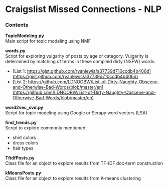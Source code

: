 # Craigslist Missed Connections - NLP

### Contents

**TopicModeling.py**<br>
Main script for topic modeling using NMF

**words.py**<br>
Script for exploring vulgarity of posts by age or category.
Vulgarity is determined by matching of terms in these compiled dirty (NSFW) words:

* [List 1: https://gist.github.com/ryanlewis/a37739d710ccdb4b406d](https://gist.github.com/ryanlewis/a37739d710ccdb4b406d)<br>
* [List 2: https://github.com/LDNOOBW/List-of-Dirty-Naughty-Obscene-and-Otherwise-Bad-Words/blob/master/en](https://github.com/LDNOOBW/List-of-Dirty-Naughty-Obscene-and-Otherwise-Bad-Words/blob/master/en)

**word2vec_svd.py**<br>
Script for topic modeling using Google or Scrapy word vectors (LSA)

**find_trends.py**<br>
Script to explore commonly mentioned:
+ shirt colors
+ dress colors
+ hair types

**TfidfPosts.py**<br>
Class file for an object to explore results from TF-IDF doc-term construction

**kMeansPosts.py**<br>
Class file for an object to explore results from K-means clustering
